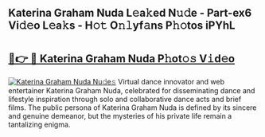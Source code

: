 ## Katerina Graham Nuda L𝚎a𝚔ed N𝚞𝚍e - Part-ex6 Vi𝚍𝚎o L𝚎a𝚔s - H𝚘𝚝 O𝚗𝚕yf𝚊ns P𝚑𝚘tos iPYhL

# <h2><a href="http://kf3lpkh.oniu.top/?m=Katerina+Graham+Nuda">🔗👉 🔴 Katerina Graham Nuda P𝚑ot𝚘𝚜 V𝚒d𝚎o</a></h2>

[![Katerina Graham Nuda Nu𝚍e𝚜](https://i.imgur.com/0qMVB7G.gif)](http://kf3lpkh.oniu.top/?m=Katerina+Graham+Nuda)
Virtual dance innovator and web entertainer Katerina Graham Nuda, celebrated for disseminating dance and lifestyle inspiration through solo and collaborative dance acts and brief films. The public persona of Katerina Graham Nuda is defined by its sincere and genuine demeanor, but the mysteries of his private life remain a tantalizing enigma.  
